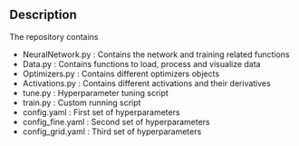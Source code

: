## Description ##
The repository contains
- NeuralNetwork.py : Contains the network and training related functions
- Data.py : Contains functions to load, process and visualize data
- Optimizers.py : Contains different optimizers objects
- Activations.py : Contains different activations and their derivatives
- tune.py : Hyperparameter tuning script
- train.py : Custom running script
- config.yaml : First set of hyperparameters
- config_fine.yaml : Second set of hyperparameters
- config_grid.yaml : Third set of hyperparameters
